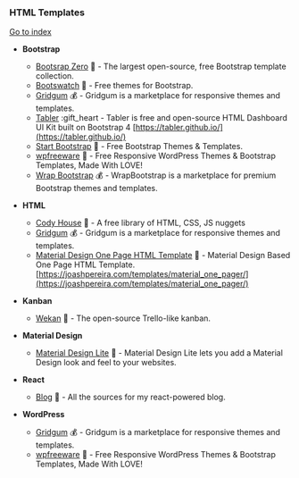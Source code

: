### HTML Templates
[Go to index](https://github.com/cdleon/awesome-front-end#index)

- **Bootstrap**

  * [Bootsrap Zero](https://www.bootstrapzero.com/) :gift_heart: - The largest open-source, free Bootstrap template collection.
  * [Bootswatch](https://bootswatch.com/) :gift_heart: - Free themes for Bootstrap.
  * [Gridgum](http://gridgum.com/themes/category/bootstrap-themes/) :moneybag: - Gridgum is a marketplace for responsive themes and templates.
  * [Tabler](https://github.com/tabler/tabler) :gift_heart - Tabler is free and open-source HTML Dashboard UI Kit built on Bootstrap 4 [https://tabler.github.io/](https://tabler.github.io/)
  * [Start Bootstrap](http://startbootstrap.com/) :gift_heart: - Free Bootstrap Themes & Templates.
  * [wpfreeware](https://www.wpfreeware.com/) :gift_heart: - Free Responsive WordPress Themes & Bootstrap Templates, Made With LOVE!
  * [Wrap Bootstrap](https://wrapbootstrap.com/) :moneybag: - WrapBootstrap is a marketplace for premium Bootstrap themes and templates.

- **HTML**

  * [Cody House](https://codyhouse.co/) :rainbow: - A free library of HTML, CSS, JS nuggets
  * [Gridgum](http://gridgum.com/themes/) :moneybag: - Gridgum is a marketplace for responsive themes and templates.
  * [Material Design One Page HTML Template](https://github.com/joashp/material-design-template) :gift_heart: - Material Design Based One Page HTML Template. [https://joashpereira.com/templates/material_one_pager/](https://joashpereira.com/templates/material_one_pager/)

- **Kanban**

  * [Wekan](https://github.com/wekan/wekan) :gift_heart: - The open-source Trello-like kanban.

- **Material Design**

  * [Material Design Lite](https://getmdl.io/templates/index.html) :gift_heart: - Material Design Lite lets you add a Material Design look and feel to your websites.

- **React**

  * [Blog](https://github.com/jlongster/blog) :gift_heart: - All the sources for my react-powered blog.

- **WordPress**

  * [Gridgum](http://gridgum.com/themes/category/wordpress/) :moneybag: - Gridgum is a marketplace for responsive themes and templates.
  * [wpfreeware](https://www.wpfreeware.com/) :gift_heart: - Free Responsive WordPress Themes & Bootstrap Templates, Made With LOVE!
